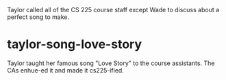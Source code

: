Taylor called all of the CS 225 course staff except Wade to discuss about a perfect song to make.

# taylor-song-love-story
Taylor taught her famous song "Love Story" to the course assistants. The CAs enhue-ed it and made it cs225-ified.
